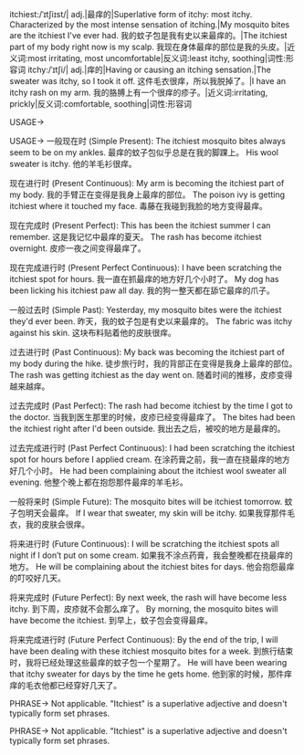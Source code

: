 itchiest:/ˈɪtʃiɪst/| adj.|最痒的|Superlative form of itchy: most itchy.  Characterized by the most intense sensation of itching.|My mosquito bites are the itchiest I've ever had. 我的蚊子包是我有史以来最痒的。|The itchiest part of my body right now is my scalp. 我现在身体最痒的部位是我的头皮。|近义词:most irritating, most uncomfortable|反义词:least itchy, soothing|词性:形容词
itchy:/ˈɪtʃi/| adj.|痒的|Having or causing an itching sensation.|The sweater was itchy, so I took it off.  这件毛衣很痒，所以我脱掉了。|I have an itchy rash on my arm. 我的胳膊上有一个很痒的疹子。|近义词:irritating, prickly|反义词:comfortable, soothing|词性:形容词


USAGE->

USAGE->
一般现在时 (Simple Present):
The itchiest mosquito bites always seem to be on my ankles. 最痒的蚊子包似乎总是在我的脚踝上。
His wool sweater is itchy. 他的羊毛衫很痒。

现在进行时 (Present Continuous):
My arm is becoming the itchiest part of my body. 我的手臂正在变得是我身上最痒的部位。
The poison ivy is getting itchiest where it touched my face.  毒藤在我碰到我脸的地方变得最痒。


现在完成时 (Present Perfect):
This has been the itchiest summer I can remember. 这是我记忆中最痒的夏天。
The rash has become itchiest overnight.  皮疹一夜之间变得最痒了。

现在完成进行时 (Present Perfect Continuous):
I have been scratching the itchiest spot for hours. 我一直在抓最痒的地方好几个小时了。
My dog has been licking his itchiest paw all day. 我的狗一整天都在舔它最痒的爪子。


一般过去时 (Simple Past):
Yesterday, my mosquito bites were the itchiest they'd ever been. 昨天，我的蚊子包是有史以来最痒的。
The fabric was itchy against his skin. 这块布料贴着他的皮肤很痒。

过去进行时 (Past Continuous):
My back was becoming the itchiest part of my body during the hike.  徒步旅行时，我的背部正在变得是我身上最痒的部位。
The rash was getting itchiest as the day went on.  随着时间的推移，皮疹变得越来越痒。

过去完成时 (Past Perfect):
The rash had become itchiest by the time I got to the doctor.  当我到医生那里的时候，皮疹已经变得最痒了。
The bites had been the itchiest right after I'd been outside.  我出去之后，被咬的地方是最痒的。

过去完成进行时 (Past Perfect Continuous):
I had been scratching the itchiest spot for hours before I applied cream.  在涂药膏之前，我一直在挠最痒的地方好几个小时。
He had been complaining about the itchiest wool sweater all evening. 他整个晚上都在抱怨那件最痒的羊毛衫。


一般将来时 (Simple Future):
The mosquito bites will be itchiest tomorrow. 蚊子包明天会最痒。
If I wear that sweater, my skin will be itchy. 如果我穿那件毛衣，我的皮肤会很痒。


将来进行时 (Future Continuous):
I will be scratching the itchiest spots all night if I don’t put on some cream. 如果我不涂点药膏，我会整晚都在挠最痒的地方。
He will be complaining about the itchiest bites for days. 他会抱怨最痒的叮咬好几天。

将来完成时 (Future Perfect):
By next week, the rash will have become less itchy. 到下周，皮疹就不会那么痒了。
By morning, the mosquito bites will have become the itchiest.  到早上，蚊子包会变得最痒。


将来完成进行时 (Future Perfect Continuous):
By the end of the trip, I will have been dealing with these itchiest mosquito bites for a week.  到旅行结束时，我将已经处理这些最痒的蚊子包一个星期了。
He will have been wearing that itchy sweater for days by the time he gets home. 他到家的时候，那件痒痒的毛衣他都已经穿好几天了。


PHRASE->
Not applicable.  "Itchiest" is a superlative adjective and doesn't typically form set phrases.

PHRASE->
Not applicable.  "Itchiest" is a superlative adjective and doesn't typically form set phrases.
